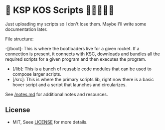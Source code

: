 # 🚀 KSP KOS Scripts 👩‍🚀👨🏽‍🚀

Just uploading my scripts so I don't lose them. Maybe I'll write some documentation later.

File structure:

-[/boot]: This is where the bootloaders live for a given rocket. If a connection is present, it connects with KSC, downloads and bundles all the required scripts for a given program and then executes the program.
- [/lib]: This is a bunch of reusable code modules that can be used to compose larger scripts.
- [/src]: This is where the primary scripts lib, right now there is a basic hover script and a script that launches and circularizes.

See [/notes.md](/notes.md) for additional notes and resources.

## License

- MIT, Seee [LICENSE](/LICENSE) for more details.